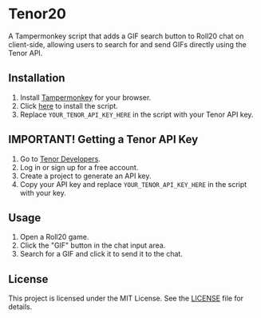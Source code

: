 # Tenor20

A Tampermonkey script that adds a GIF search button to Roll20 chat on client-side, allowing users to search for and send GIFs directly using the Tenor API.

## Installation
1. Install [Tampermonkey](https://www.tampermonkey.net/) for your browser.
2. Click [here](https://github.com/reinaldnaufal/tenor20/tenor20.user.js) to install the script.
3. Replace `YOUR_TENOR_API_KEY_HERE` in the script with your Tenor API key.

## IMPORTANT! Getting a Tenor API Key
1. Go to [Tenor Developers](https://developers.google.com/tenor/guides/quickstart).
2. Log in or sign up for a free account.
3. Create a project to generate an API key.
4. Copy your API key and replace `YOUR_TENOR_API_KEY_HERE` in the script with your key.

## Usage
1. Open a Roll20 game.
2. Click the "GIF" button in the chat input area.
3. Search for a GIF and click it to send it to the chat.

## License
This project is licensed under the MIT License. See the [LICENSE](LICENSE) file for details.

